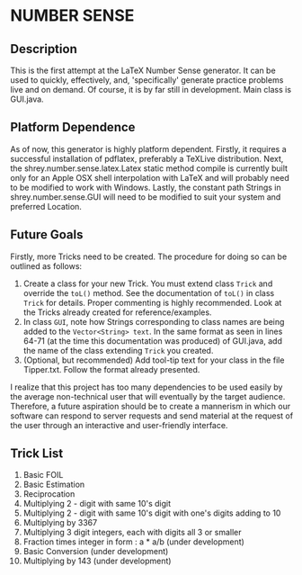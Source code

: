 NUMBER SENSE
============


Description
------------


This is the first attempt at the LaTeX Number Sense generator. It can be used to
quickly, effectively, and, 'specifically' generate practice problems live and on
demand. Of course, it is by far still in development. Main class is GUI.java.


Platform Dependence
---------------------

As of now, this generator is highly platform dependent. Firstly, it requires a 
successful installation of pdflatex, preferably a TeXLive distribution. Next,
the shrey.number.sense.latex.Latex static method compile is currently built
only for an Apple OSX shell interpolation with LaTeX and will probably need
to be modified to work with Windows. Lastly, the constant path Strings in 
shrey.number.sense.GUI will need to be modified to suit your system and
preferred Location.

Future Goals
---------------

Firstly, more Tricks need to be created. The procedure for doing so can be
outlined as follows: 

1.  Create a class for your new Trick. You must extend class <code>Trick</code> and override the 
    <code>toL()</code> method. See the documentation of <code>toL()</code> in class <code>Trick</code> for details.
    Proper commenting is highly recommended. Look at the Tricks already
    created for reference/examples.
2.  In class <code>GUI</code>, note how Strings corresponding to class names are being 
    added to the <code>Vector\<String> text</code>. In the same format as seen in lines
    64-71 (at the time this documentation was produced) of GUI.java, add
    the name of the class extending <code>Trick</code> you created.
3.  (Optional, but recommended) Add tool-tip text for your class in the file
    Tipper.txt. Follow the format already presented.
    
I realize that this project has too many dependencies to be used easily by
the average non-technical user that will eventually by the target audience.
Therefore, a future aspiration should be to create a mannerism in which
our software can respond to server requests and send material at the request 
of the user through an interactive and user-friendly interface.

Trick List
-----------

1. Basic FOIL
2. Basic Estimation
3. Reciprocation
4. Multiplying 2 - digit with same 10's digit
5. Multiplying 2 - digit with same 10's digit with one's digits adding to 10
6. Multiplying by 3367
7. Multiplying 3 digit integers, each with digits all 3 or smaller
8. Fraction times integer in form : a * a/b (under development)
9. Basic Conversion (under development)
10. Multiplying by 143 (under development)
